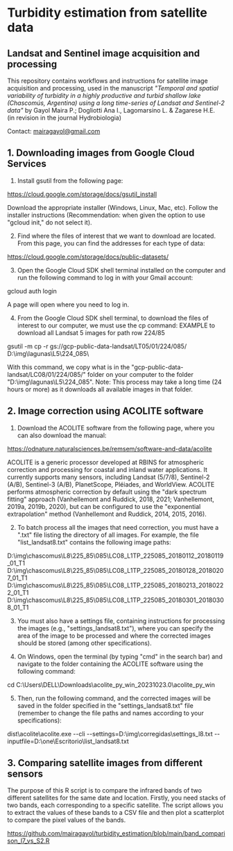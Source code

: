 # Turbidity estimation from satellite data

## Landsat and Sentinel image acquisition and processing

This repository contains workflows and instructions for satellite image acquisition and processing, used in the manuscript *"Temporal and spatial variability of turbidity in a highly productive and turbid shallow lake (Chascomús, Argentina) using a long time-series of Landsat and Sentinel-2 data"* by Gayol Maira P.; Dogliotti Ana I., Lagomarsino L. & Zagarese H.E.  
(in revision in the journal Hydrobiologia)


Contact: mairagayol@gmail.com

## 1. Downloading images from Google Cloud Services
1.	Install gsutil from the following page:

https://cloud.google.com/storage/docs/gsutil_install
 
Download the appropriate installer (Windows, Linux, Mac, etc). Follow the installer instructions (Recommendation: when given the option to use "gcloud init," do not select it).

2.	Find where the files of interest that we want to download are located. From this page, you can find the addresses for each type of data: 

https://cloud.google.com/storage/docs/public-datasets/

3.	Open the Google Cloud SDK shell terminal installed on the computer and run the following command to log in with your Gmail account:

gcloud auth login 

A page will open where you need to log in.

4.	From the Google Cloud SDK shell terminal, to download the files of interest to our computer, we must use the cp command: EXAMPLE to download all Landsat 5 images for path row 224/85

gsutil -m cp -r gs://gcp-public-data-landsat/LT05/01/224/085/ D:\img\lagunas\L5\224_085\ 

With this command, we copy what is in the "gcp-public-data-landsat/LC08/01/224/085/" folder on your computer to the folder "D:\img\lagunas\L5\224_085".
Note: This process may take a long time (24 hours or more) as it downloads all available images in that folder.

## 2. Image correction using ACOLITE software

1. Download the ACOLITE software from the following page, where you can also download the manual:

https://odnature.naturalsciences.be/remsem/software-and-data/acolite

ACOLITE is a generic processor developed at RBINS for atmospheric correction and processing for coastal and inland water applications. It currently supports many sensors, including Landsat (5/7/8), Sentinel-2 (A/B), Sentinel-3 (A/B), PlanetScope, Pléiades, and WorldView. ACOLITE performs atmospheric correction by default using the "dark spectrum fitting" approach (Vanhellemont and Ruddick, 2018, 2021; Vanhellemont, 2019a, 2019b, 2020), but can be configured to use the "exponential extrapolation" method (Vanhellemont and Ruddick, 2014, 2015, 2016).

2. To batch process all the images that need correction, you must have a ".txt" file listing the directory of all images. For example, the file "list_landsat8.txt" contains the following image paths:
   
D:\img\chascomus\L8\225_85\085\LC08_L1TP_225085_20180112_20180119_01_T1
D:\img\chascomus\L8\225_85\085\LC08_L1TP_225085_20180128_20180207_01_T1
D:\img\chascomus\L8\225_85\085\LC08_L1TP_225085_20180213_20180222_01_T1
D:\img\chascomus\L8\225_85\085\LC08_L1TP_225085_20180301_20180308_01_T1

3. You must also have a settings file, containing instructions for processing the images (e.g., "settings_landsat8.txt"), where you can specify the area of the image to be processed and where the corrected images should be stored (among other specifications).

4. On Windows, open the terminal (by typing "cmd" in the search bar) and navigate to the folder containing the ACOLITE software using the following command:

cd C:\Users\DELL\Downloads\acolite_py_win_20231023.0\acolite_py_win

5. Then, run the following command, and the corrected images will be saved in the folder specified in the "settings_landsat8.txt" file (remember to change the file paths and names according to your specifications):
   
dist\acolite\acolite.exe --cli --settings=D:\img\corregidas\settings_l8.txt --inputfile=D:\one\Escritorio\list_landsat8.txt

## 3. Comparing satellite images from different sensors

The purpose of this R script is to compare the infrared bands of two different satellites for the same date and location. 
Firstly, you need stacks of two bands, each corresponding to a specific satellite. 
The script allows you to extract the values of these bands to a CSV file and then plot a scatterplot to compare the pixel values of the bands.

https://github.com/mairagayol/turbidity_estimation/blob/main/band_comparison_l7_vs_S2.R
